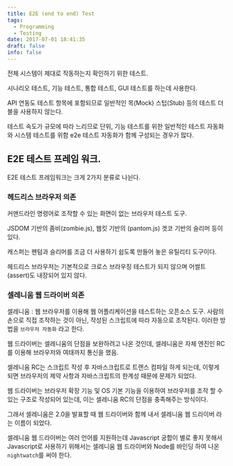 ```yaml
---
title: E2E (end to end) Test
tags:
  - Programming
  - Testing
date: 2017-07-01 18:41:35
draft: false
info: false
---
```


전체 시스템이 제대로 작동하는지 확인하기 위한 테스트.

시나리오 테스트, 기능 테스트, 통합 테스트, GUI 테스트를 하는데 사용한다.

API 연동도 테스트 항목에 포함되므로 일반적인 목(Mock) 스텁(Stub) 등의 테스트 더블을 사용하지 않는다.

테스트 속도가 규모에 따라 느리므로 단위, 기능 테스트를 위한 일반적인 테스트 자동화와 시스템 테스트를 위함 e2e 테스트 자동화가 함께 구성되는 경우가 많다.

## E2E 테스트 프레임 워크.

E2E 테스트 프레임워크는 크게 2가지 분류로 나뉜다.

### 헤드리스 브라우저 의존

커맨드라인 명령어로 조작할 수 있는 화면이 없는 브라우저 테스트 도구.

JSDOM 기반의 좀비(zombie.js), 웹킷 기반의 (pantom.js) 겟코 기반의 슬리머 등이 있다.

캐스퍼는 팬텀과 슬리머를 조금 더 사용하기 쉽도록 만들어 놓은 유틸리티 도구이다.

헤드리스 브라우저는 기본적으로 크로스 브라우징 테스트가 되지 않으며 어썰트(assert)도 내장되어 있지 않다.

### 셀레니움 웹 드라이버 의존

셀레니움 : 웹 브라우저를 이용해 웹 어플리케이션을 테스트하는 오픈소스 도구.
사람의 손으로 직접 조작하는 것이 아닌, 작성된 스크립트에 따라 자동으로 조작된다. 이러한 방법을 `브라우저 자동화` 라고 한다.

웹 드라이버는 셀레니움의 단점을 보완하려고 나온 것인데, 셀레니움은 자체 엔진인 RC를 이용해 브라우저와 여태까지 통신을 했음.

셀레니움 RC는 스크립트 작성 후 자바스크립트로 트랜스 컴파일 하게 되는데, 이렇게 되면 브라우저의 제약 사항과 자바스크립트의 한계성 때문에 문제가 되었다.

웹 드라이버는 브라우저 확장 기능 및 OS 기본 기능을 이용하여 브라우저를 조작 할 수 있는 구조로 작성되어 있는데, 이는 셀레니움 RC의 단점을 충족해주는 방식이다.

그래서 셀레니움은 2.0을 발표할 때 웹 드라이버와 함께 내서 셀레니움 웹 드라이버 라는 이름이 되었다.

셀레니움 웹 드라이버는 여러 언어를 지원하는데 Javascript 궁합이 별로 좋지 못해서 Javascript로 사용하기 위해서는 셀레니움 웹 드라이버와 Node를 바인딩 하여 나온 `nightwatch`를 써야 한다.
